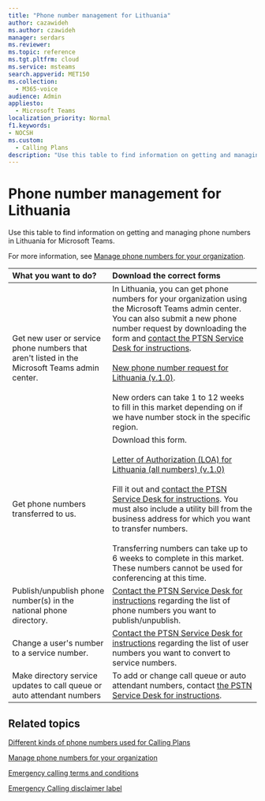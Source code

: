 ```yaml
---
title: "Phone number management for Lithuania"
author: cazawideh
ms.author: czawideh
manager: serdars
ms.reviewer:
ms.topic: reference
ms.tgt.pltfrm: cloud
ms.service: msteams
search.appverid: MET150
ms.collection: 
  - M365-voice
audience: Admin
appliesto: 
  - Microsoft Teams
localization_priority: Normal
f1.keywords:
- NOCSH
ms.custom: 
  - Calling Plans
description: "Use this table to find information on getting and managing phone numbers in Lithuania for Microsoft Teams."
---
```


# Phone number management for Lithuania

Use this table to find information on getting and managing phone numbers in Lithuania for Microsoft Teams.
  
For more information, see [Manage phone numbers for your organization](manage-phone-numbers-for-your-organization.md).
  
|**What you want to do?**|**Download the correct forms**|
|:-----|:-----|
|Get new user or service phone numbers that aren't listed in the Microsoft Teams admin center. |In Lithuania, you can get phone numbers for your organization using the Microsoft Teams admin center. You can also submit a new phone number request by downloading the form and [contact the PTSN Service Desk for instructions](contact-pstn-service-desk.md).<br/><br/>[New phone number request for Lithuania (v.1.0)](<https://download.microsoft.com/download/0/e/9/0e9e3224-9846-4526-b9e9-bc4f1b4b3f9f/New phone number request for Lithuania (v.1.0) (en-us).pdf>).<br/><br/>New orders can take 1 to 12 weeks to fill in this market depending on if we have number stock in the specific region. |
|Get phone numbers transferred to us. | Download this form. <br/><br/>[Letter of Authorization (LOA) for Lithuania (all numbers) (v.1.0)](<https://download.microsoft.com/download/6/0/4/60411fd9-86db-4a1e-a7a6-e8eb461cce57/Lithuania LOA.pdf>)<br/><br/>Fill it out and [contact the PTSN Service Desk for instructions](contact-pstn-service-desk.md). You must also include a utility bill from the business address for which you want to transfer numbers.<br/><br/>Transferring numbers can take up to 6 weeks to complete in this market. These numbers cannot be used for conferencing at this time.|
|Publish/unpublish phone number(s) in the national phone directory.  <br/> |[Contact the PTSN Service Desk for instructions](contact-pstn-service-desk.md) regarding the list of phone numbers you want to publish/unpublish. <br/> |
|Change a user's number to a service number.  <br/> |[Contact the PTSN Service Desk for instructions](contact-pstn-service-desk.md) regarding the list of user numbers you want to convert to service numbers. <br/> |
|Make directory service updates to call queue or auto attendant numbers|To add or change call queue or auto attendant numbers, contact [the PSTN Service Desk for instructions](contact-pstn-service-desk.md). |
   
## Related topics

[Different kinds of phone numbers used for Calling Plans](../different-kinds-of-phone-numbers-used-for-calling-plans.md)

[Manage phone numbers for your organization](manage-phone-numbers-for-your-organization.md)

[Emergency calling terms and conditions](../emergency-calling-terms-and-conditions.md)
  
[Emergency Calling disclaimer label](https://download.microsoft.com/download/a/8/0/a807c43d-2177-4fe0-8732-86b3784ae6e5/emergency-calling-label-(en-us)-(v.1.0).zip)
